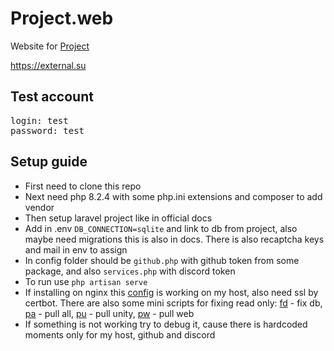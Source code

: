 # Project.web
Website for [Project](https://github.com/ExtevaXT/Project.unity)

https://external.su

## Test account 

<pre>login: test
password: test</pre>

## Setup guide
* First need to clone this repo
* Next need php 8.2.4 with some php.ini extensions and composer to add vendor
* Then setup laravel project like in official docs
* Add in .env `DB_CONNECTION=sqlite` and link to db from project, also maybe need migrations this is also in docs. There is also recaptcha keys and mail in env to assign
* In config folder should be `github.php` with github token from some package, and also `services.php` with discord token
* To run use `php artisan serve`
* If installing on nginx this [config](docs/default) is working on my host, also need ssl by certbot. There are also some mini scripts for fixing read only: [fd](docs/fd) - fix db, [pa](docs/pa) - pull all, [pu](docs/pu) - pull unity, [pw](docs/pw) - pull web
* If something is not working try to debug it, cause there is hardcoded moments only for my host, github and discord
